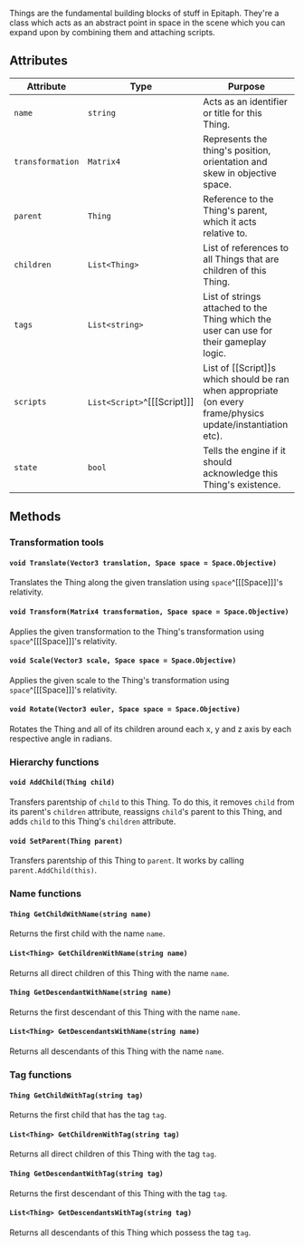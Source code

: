 Things are the fundamental building blocks of stuff in Epitaph. They're a class which acts as an abstract point in space in the scene which you can expand upon by combining them and attaching scripts.
## Attributes

| Attribute        | Type                        | Purpose                                                                                                     |
| ---------------- | --------------------------- | ----------------------------------------------------------------------------------------------------------- |
| `name`           | `string`                    | Acts as an identifier or title for this Thing.                                                              |
| `transformation` | `Matrix4`                   | Represents the thing's position, orientation and skew in objective space.                                   |
| `parent`         | `Thing`                     | Reference to the Thing's parent, which it acts relative to.                                                 |
| `children`       | `List<Thing>`               | List of references to all Things that are children of this Thing.                                           |
| `tags`           | `List<string>`              | List of strings attached to the Thing which the user can use for their gameplay logic.                      |
| `scripts`        | `List<Script>`^[[[Script]]] | List of [[Script]]s which should be ran when appropriate (on every frame/physics update/instantiation etc). |
| `state`          | `bool`                      | Tells the engine if it should acknowledge this Thing's existence.                                           |

## Methods
### Transformation tools

#### `void Translate(Vector3 translation, Space space = Space.Objective)`

Translates the Thing along the given translation using `space`^[[[Space]]]'s relativity.

#### `void Transform(Matrix4 transformation, Space space = Space.Objective)`

Applies the given transformation to the Thing's transformation using `space`^[[[Space]]]'s relativity.

#### `void Scale(Vector3 scale, Space space = Space.Objective)`

Applies the given scale to the Thing's transformation using `space`^[[[Space]]]'s relativity.

#### `void Rotate(Vector3 euler, Space space = Space.Objective)`

Rotates the Thing and all of its children around each x, y and z axis by each respective angle in radians.

### Hierarchy functions

#### `void AddChild(Thing child)`

Transfers parentship of `child` to this Thing. To do this, it removes `child` from its parent's `children` attribute, reassigns `child`'s parent to this Thing, and adds `child` to this Thing's `children` attribute.

#### `void SetParent(Thing parent)`

Transfers parentship of this Thing to `parent`. It works by calling `parent.AddChild(this)`.

### Name functions

#### `Thing GetChildWithName(string name)`

Returns the first child with the name `name`.

#### `List<Thing> GetChildrenWithName(string name)`

Returns all direct children of this Thing with the name `name`.

#### `Thing GetDescendantWithName(string name)`

Returns the first descendant of this Thing with the name `name`.

#### `List<Thing> GetDescendantsWithName(string name)`

Returns all descendants of this Thing with the name `name`.

### Tag functions

#### `Thing GetChildWithTag(string tag)`

Returns the first child that has the tag `tag`.

#### `List<Thing> GetChildrenWithTag(string tag)`

Returns all direct children of this Thing with the tag `tag`.

#### `Thing GetDescendantWithTag(string tag)`

Returns the first descendant of this Thing with the tag `tag`.

#### `List<Thing> GetDescendantsWithTag(string tag)`

Returns all descendants of this Thing which possess the tag `tag`.